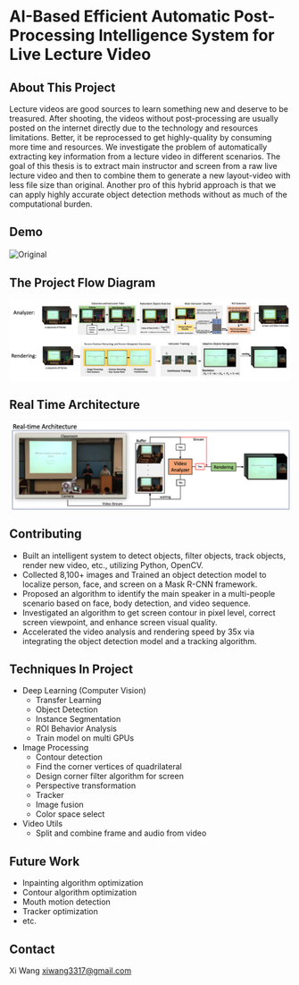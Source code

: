 # AI-Based Efficient Automatic Post-Processing Intelligence System for Live Lecture Video    
## About This Project
Lecture videos are good sources to learn something new and deserve to be treasured. After shooting, the videos without post-processing are usually posted on the internet directly due to the technology and resources limitations. Better, it be reprocessed to get highly-quality by consuming more time and resources. We investigate the problem of automatically extracting key information from a lecture video in different scenarios. The goal of this thesis is to extract main instructor and screen from a raw live lecture video and then to combine them to generate a new layout-video with less file size than original. Another pro of this hybrid approach is that we can apply highly accurate object detection methods without as much of the computational burden. 
## Demo
<img src="image/demo.gif" width = "700"  alt="Original" align=center />

## The Project Flow Diagram
<img src="image/archi.png" width=800 align=center />

## Real Time Architecture
<img src="image/real-time.png" width=800 align=center />

## Contributing
- Built an intelligent system to detect objects, filter objects, track objects, render new video, etc., utilizing Python, OpenCV.
- Collected 8,100+ images and Trained an object detection model to localize person, face, and screen on a Mask R-CNN framework.  
- Proposed an algorithm to identify the main speaker in a multi-people scenario based on face, body detection, and video sequence.
- Investigated an algorithm to get screen contour in pixel level, correct screen viewpoint, and enhance screen visual quality.
- Accelerated the video analysis and rendering speed by 35x via integrating the object detection model and a tracking algorithm.


## Techniques In Project
- Deep Learning (Computer Vision)
    - Transfer Learning
    - Object Detection
    - Instance Segmentation
    - ROI Behavior Analysis
    - Train model on multi GPUs
- Image Processing
    - Contour detection
    - Find the corner vertices of quadrilateral
    - Design corner filter algorithm for screen
    - Perspective transformation
    - Tracker
    - Image fusion
    - Color space select
- Video Utils
    - Split and combine frame and audio from video

## Future Work
- Inpainting algorithm optimization
- Contour algorithm optimization
- Mouth motion detection
- Tracker optimization
- etc.

## Contact
Xi Wang xiwang3317@gmail.com
